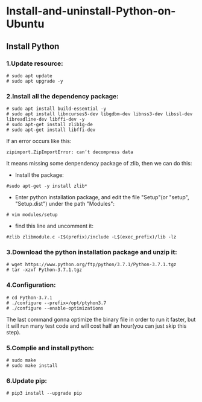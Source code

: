 # Install-and-uninstall-Python-on-Ubuntu

  ## Install Python
    
  ### 1.Update resource:
  ```
  # sudo apt update
  # sudo apt upgrade -y
  ```    

  ### 2.Install all the dependency package:
  ```
  # sudo apt install build-essential -y
  # sudo apt install libncurses5-dev libgdbm-dev libnss3-dev libssl-dev libreadline-dev libffi-dev -y
  # sudo apt-get install zlib1g-de
  # sudo apt-get install libffi-dev
  ```
  If an error occurs like this:
  ```
  zipimport.ZipImportError: can’t decompress data
  ```
  It means missing some denpendency package of zlib, then we can do this:
   - Install the package:
   ```
   #sudo apt-get -y install zlib*
   ```
   - Enter python installation package, and edit the file "Setup"(or "setup", "Setup.dist") under the path "Modules":
   ```
   # vim modules/setup 
   ```
   - find this line and uncomment it:
   ```
   #zlib zlibmodule.c -I$(prefix)/include -L$(exec_prefix)/lib -lz
   ```


  ### 3.Download the python installation package and unzip it:
  ```
  # wget https://www.python.org/ftp/python/3.7.1/Python-3.7.1.tgz
  # tar -xzvf Python-3.7.1.tgz
  ```

  ### 4.Configuration:
  ```
  # cd Python-3.7.1
  # ./configure --prefix=/opt/ptyhon3.7
  # ./configure --enable-optimizations
  ```
  The last command gonna optimize the binary file in order to run it faster, but it will run many test code and will cost half an hour(you can just skip this step).

  ### 5.Complie and install python:
  ```
  # sudo make
  # sudo make install
  ```

  ### 6.Update pip:
  ```
  # pip3 install --upgrade pip
  ```
